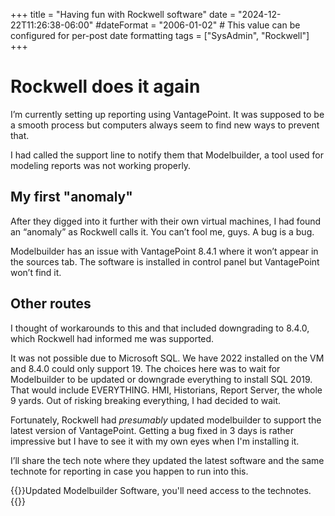 +++
title = "Having fun with Rockwell software"
date = "2024-12-22T11:26:38-06:00"
#dateFormat = "2006-01-02" # This value can be configured for per-post date formatting
tags = ["SysAdmin", "Rockwell"]
+++

# Rockwell does it again

I’m currently setting up reporting using VantagePoint. It was supposed to be a smooth process but computers always seem to find new ways to prevent that. 

I had called the support line to notify them that Modelbuilder, a tool used for modeling reports was not working properly. 

## My first "anomaly"
After they digged into it further with their own virtual machines, I had found an “anomaly” as Rockwell calls it. You can’t fool me, guys. A bug is a bug. 

Modelbuilder has an issue with VantagePoint 8.4.1 where it won’t appear in the sources tab.  The software is installed in control panel but VantagePoint won’t find it. 

## Other routes

I thought of workarounds to this and that included downgrading to 8.4.0, which Rockwell had informed me was supported. 

It was not possible due to Microsoft SQL. We have 2022 installed on the VM and 8.4.0 could only support 19. The choices here was to wait for Modelbuilder to be updated or downgrade everything to install SQL 2019. That would include EVERYTHING. HMI, Historians, Report Server, the whole 9 yards. Out of risking breaking everything, I had decided to wait. 

Fortunately, Rockwell had *presumably* updated modelbuilder to support the latest version of VantagePoint. Getting a bug fixed in 3 days is rather impressive but I have to see it with my own eyes when I'm installing it.  

I’ll share the tech note where they updated the latest software and the same technote for reporting in case you happen to run into this. 

{{<link href="https://rockwellautomation.custhelp.com/app/answers/answer_view/a_id/66232/track/AvOVZgo2Dv8W~XOjGtcK~yI_b6EqGy75Mv9n~zj~PP_u">}}Updated Modelbuilder Software, you'll need access to the technotes.{{</link>}}
